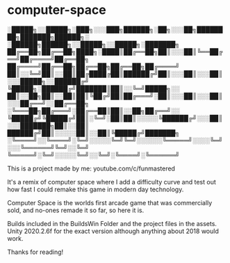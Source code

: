 # computer-space

░█████╗░░█████╗░███╗░░░███╗██████╗░██╗░░░██╗████████╗███████╗██████╗░  ░██████╗██████╗░░█████╗░░█████╗░███████╗
██╔══██╗██╔══██╗████╗░████║██╔══██╗██║░░░██║╚══██╔══╝██╔════╝██╔══██╗  ██╔════╝██╔══██╗██╔══██╗██╔══██╗██╔════╝
██║░░╚═╝██║░░██║██╔████╔██║██████╔╝██║░░░██║░░░██║░░░█████╗░░██████╔╝  ╚█████╗░██████╔╝███████║██║░░╚═╝█████╗░░
██║░░██╗██║░░██║██║╚██╔╝██║██╔═══╝░██║░░░██║░░░██║░░░██╔══╝░░██╔══██╗  ░╚═══██╗██╔═══╝░██╔══██║██║░░██╗██╔══╝░░
╚█████╔╝╚█████╔╝██║░╚═╝░██║██║░░░░░╚██████╔╝░░░██║░░░███████╗██║░░██║  ██████╔╝██║░░░░░██║░░██║╚█████╔╝███████╗
░╚════╝░░╚════╝░╚═╝░░░░░╚═╝╚═╝░░░░░░╚═════╝░░░░╚═╝░░░╚══════╝╚═╝░░╚═╝  ╚═════╝░╚═╝░░░░░╚═╝░░╚═╝░╚════╝░╚══════╝


This is a project made by me: youtube.com/c/funmastered

It's a remix of computer space where I add a difficulty curve and test out how fast I could remake this game in modern day technology.

Computer Space is the worlds first arcade game that was commercially sold, and no-ones remade it so far, so here it is.

Builds included in the BuildsWin Folder and the project files in the assets. Unity 2020.2.6f for the exact version although anything about 2018 would work.

Thanks for reading!
